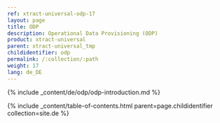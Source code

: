 ```yaml
---
ref: xtract-universal-odp-17
layout: page
title: ODP
description: Operational Data Provisioning (ODP)
product: xtract-universal
parent: xtract-universal_tmp
childidentifier: odp
permalink: /:collection/:path
weight: 17
lang: de_DE
---
```


{% include _content/de/odp/odp-introduction.md %} 

{% include _content/table-of-contents.html parent=page.childidentifier collection=site.de %}
